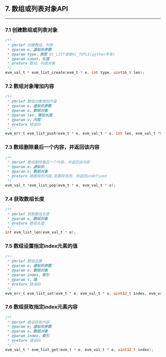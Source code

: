 ## 7. 数组或列表对象API

---

### 7.1 创建数组或列表对象

```c
/**
 * @brief 创建数组、列表
 * @param e，虚拟机参数
 * @param type，类型 GC_LIST或者GC_TUPLE(python专有)
 * @param count，长度
 * @return 数组、列表对象
 */
evm_val_t * evm_list_create(evm_t * e, int type, uint16_t len);
```

### 7.2 数组对象增加内容

```c
/**
 * @brief 数组对象增加内容
 * @param e，虚拟机参数
 * @param o，数组对象
 * @param len，增加长度
 * @param v，内容
 * @return 错误码
 */
evm_err_t evm_list_push(evm_t * e, evm_val_t * o, int len, evm_val_t *v);
```

### 7.3  数组删除最后一个内容，并返回该内容

```c
/**
 * @brief 数组删除最后一个内容，并返回该内容
 * @param e，虚拟机
 * @param o，数组对象
 * @return 被删除的内容,若删除失败，则返回undefined
 */
evm_val_t *evm_list_pop(evm_t * e, evm_val_t * o);
```

### 7.4  获取数组长度

```c
/**
 * @brief 获取数组长度
 * @param o，数组对象
 * @return 数组长度
 */
int evm_list_len(evm_val_t * o);
```

### 7.5 数组设置指定index元素的值

```c
/**
 * @brief 数组设置
 * @param e，虚拟机参数
 * @param o，数组对象
 * @param index，索引
 * @param v，值
 * @return 错误码
 */
evm_err_t evm_list_set(evm_t * e, evm_val_t * o, uint32_t index, evm_val_t v);
```

### 7.6 数组获取指定index元素内容

```c
/**
 * @brief 数组获取内容
 * @param e，虚拟机参数
 * @param o，数组对象
 * @param index，索引
 * @return 错误码
 */
evm_val_t * evm_list_get(evm_t * e, evm_val_t * o, uint32_t index);
```
